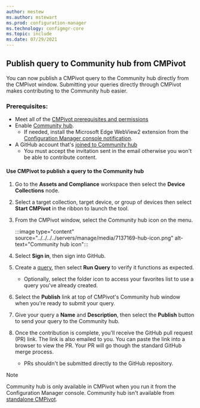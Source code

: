 ```yaml
---
author: mestew
ms.author: mstewart
ms.prod: configuration-manager
ms.technology: configmgr-core
ms.topic: include
ms.date: 07/29/2021
---
```


## <a name="bkmk_hub"></a> Publish query to Community hub from CMPivot
<!--9965423-->
You can now publish a CMPivot query to the Community hub directly from the CMPivot window. Submitting your queries directly through CMPivot makes contributing to the Community hub easier.

### Prerequisites:

- Meet all of the [CMPivot prerequisites and permissions](../../../../servers/manage/cmpivot.md#prerequisites)
- Enable [Community hub](../../../../servers/manage/community-hub.md).
   - If needed, install the Microsoft Edge WebView2 extension from the [Configuration Manager console notification](../../../../servers/manage/community-hub.md#bkmk_webview2).
- A GitHub account that's [joined to Community hub](../../../../servers/manage/community-hub-contribute.md#join-the-community-hub-to-contribute-content)
   - You must accept the invitation sent in the email otherwise you won't be able to contribute content.

#### Use CMPivot to publish a query to the Community hub

1. Go to the **Assets and Compliance** workspace then select the **Device Collections** node.
1. Select a target collection, target device, or group of devices then select **Start CMPivot** in the ribbon to launch the tool.
1. From the CMPivot window, select the Community hub icon on the menu.

    :::image type="content" source="../../../../servers/manage/media/7137169-hub-icon.png" alt-text="Community hub icon":::
1. Select **Sign in**, then sign into GitHub.
1. Create a [query](../../../../servers/manage/cmpivot-overview.md), then select **Run Query** to verify it functions as expected.
   - Optionally, select the folder icon to access your favorites list to use a query you've already created.
1. Select the **Publish** link at top of CMPivot's Community hub window when you're ready to submit your query.
1. Give your query a **Name** and **Description**, then select the **Publish** button to send your query to the Community hub.
1. Once the contribution is complete, you'll receive the GitHub pull request (PR) link. The link is also emailed to you. You can paste the link into a browser to view the PR. Your PR will go though the standard GitHub merge process.
   - PRs shouldn't be submitted directly to the GitHub repository.

> [!NOTE]
> Community hub is only available in CMPivot when you run it from the Configuration Manager console. Community hub isn't available from [standalone CMPivot](../../../../servers/manage/cmpivot.md#install-cmpivot-standalone). <!--9442715, 9310040, 9391017-->
